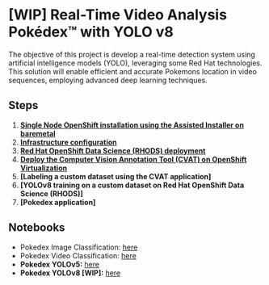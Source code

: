# [WIP] Real-Time Video Analysis Pokédex™ with YOLO v8
The objective of this project is develop a real-time detection system using artificial intelligence models (YOLO), leveraging some Red Hat technologies. This solution will enable efficient and accurate Pokemons location in video sequences, employing advanced deep learning techniques.

## Steps
1. **[Single Node OpenShift installation using the Assisted Installer on baremetal](https://github.com/dialvare/pokedex-demo/blob/main/docs/sno.md)**
2. **[Infrastructure configuration](https://github.com/dialvare/pokedex-demo/blob/main/docs/infra.md)**
3. **[Red Hat OpenShift Data Science (RHODS) deployment](https://github.com/dialvare/pokedex-demo/blob/main/docs/rhods.md)**
4. **[Deploy the Computer Vision Annotation Tool (CVAT) on OpenShift Virtualization](https://github.com/dialvare/pokedex-demo/blob/main/docs/cvat.md)**
5. **[Labeling a custom dataset using the CVAT application]**
6. **[YOLOv8 training on a custom dataset on Red Hat OpenShift Data Science (RHODS)]**
7. **[Pokedex application]**

## Notebooks
- Pokedex Image Classification: [here](https://github.com/dialvare/pokedex-demo/blob/main/Pokedex_Image_classification.ipynb)
- Pokedex Video Classification: [here](https://github.com/dialvare/pokedex-demo/blob/main/Pokedex_Video_Classification.ipynb)
- **Pokedex YOLOv5:** [here](https://github.com/dialvare/pokedex-demo/blob/main/Pokedex_YOLO_v5.ipynb)
- **Pokedex YOLOv8 [WIP]:** [here](https://github.com/dialvare/pokedex-demo/blob/main/Pokedex_YOLO_v8.ipynb)
